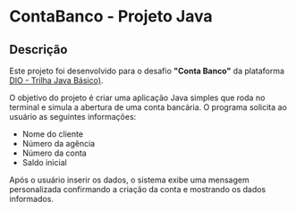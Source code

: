 # ContaBanco - Projeto Java

## Descrição

Este projeto foi desenvolvido para o desafio **"Conta Banco"** da plataforma [DIO - Trilha Java Básico)](https://github.com/digitalinnovationone/trilha-java-basico/tree/main/desafios/sintaxe).

O objetivo do projeto é criar uma aplicação Java simples que roda no terminal e simula a abertura de uma conta bancária. O programa solicita ao usuário as seguintes informações:

- Nome do cliente
- Número da agência
- Número da conta
- Saldo inicial

Após o usuário inserir os dados, o sistema exibe uma mensagem personalizada confirmando a criação da conta e mostrando os dados informados.


